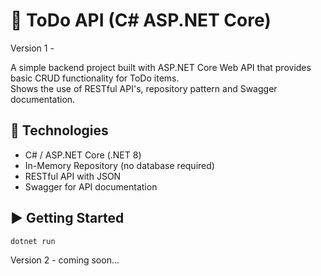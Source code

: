 # 📝 ToDo API (C# ASP.NET Core)

Version 1 -

A simple backend project built with ASP.NET Core Web API that provides basic CRUD functionality for ToDo items.  
Shows the use of RESTful API's, repository pattern and Swagger documentation.

## 🔧 Technologies

- C# / ASP.NET Core (.NET 8)
- In-Memory Repository (no database required)
- RESTful API with JSON
- Swagger for API documentation

## ▶️ Getting Started

```bash
dotnet run
```
Version 2 -
coming soon...

